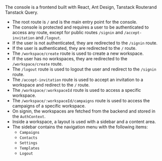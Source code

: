 The console is a frontend built with React, Ant Design, Tanstack Routerand Tanstack Query.

- The root route is `/` and is the main entry point for the console.
- The console is protected and requires a user to be authenticated to access any route, except for public routes `/signin` and `/accept-invitation` and `/logout`.
- If the user is not authenticated, they are redirected to the `/signin` route.
- If the user is authenticated, they are redirected to the `/` route.
- The `/workspace/create` route is used to create a new workspace.
- If the user has no workspaces, they are redirected to the `/workspace/create` route.
- The `/logout` route is used to logout the user and redirect to the `/signin` route.
- The `/accept-invitation` route is used to accept an invitation to a workspace and redirect to the `/` route.
- The `/workspace/:workspaceId` route is used to access a specific workspace.
- The `/workspace/:workspaceId/campaigns` route is used to access the campaigns of a specific workspace.
- On signin, the workspaces are fetched from the backend and stored in the `AuthContext`.
- Inside a workspace, a layout is used with a sidebar and a content area.
- The sidebar contains the navigation menu with the following items:
  - `Campaigns`
  - `Contacts`
  - `Settings`
  - `Templates`
  - `Logout`
